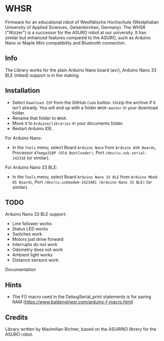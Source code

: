 # WHSR
Firmware for an educational robot of Westfälische Hochschule (Westphalian University of Applied Sciences, Gelsenkirchen, Germany). The WHSR ("Wizzer") is a successor for the ASURO robot at our university. It has similar but enhanced features compared to the ASURO, such as Arduino Nano or Maple Mini compatibility and Bluetooth connection.

## Info

The Library works for the plain Arduino Nano board (avr), Arduino Nano 33 BLE (mbed) support is in the making.

## Installation

- Select `Download ZIP` from the GitHub `Code` button. Unzip the archive if it isn't already. You will end up with a folder `WHSR-master` in your download folder. 
- Rename that folder to `WHSR`.
- Move it to `Arduino/libraries` in your documents folder.
- Restart Arduino IDE.

For Arduino Nano:
- In the `Tools` menu, select Board `Arduino Nano` from `Arduino AVR Boards`, Processor `ATmega328P (Old Bootloader)`, Port `/dev/cu.usb.serial-142310` (or similar).

For Arduino Nano 33 BLE:
- In the `Tools` menu, select Board `Arduino Nano 33 BLE` from `Arduino Mbed OS Boards`, Port `/dev/cu.usbmodem-1423401 (Arduino Nano 33 BLE)` (or similar).

## TODO

Arduino Nano 33 BLE support:
- Line follower works
- Status LED works
- Switches work
- Motors just drive forward
- Interrupts do not work
- Odometry does not work
- Ambient light works
- Distance sensors work

Documentation

## Hints

- The F() macro used in the DebugSerial_print statements is for saving RAM (https://www.baldengineer.com/arduino-f-macro.html)

## Credits

Library written by Maximilian Richter, based on the ASURINO library for the ASURO robot.
